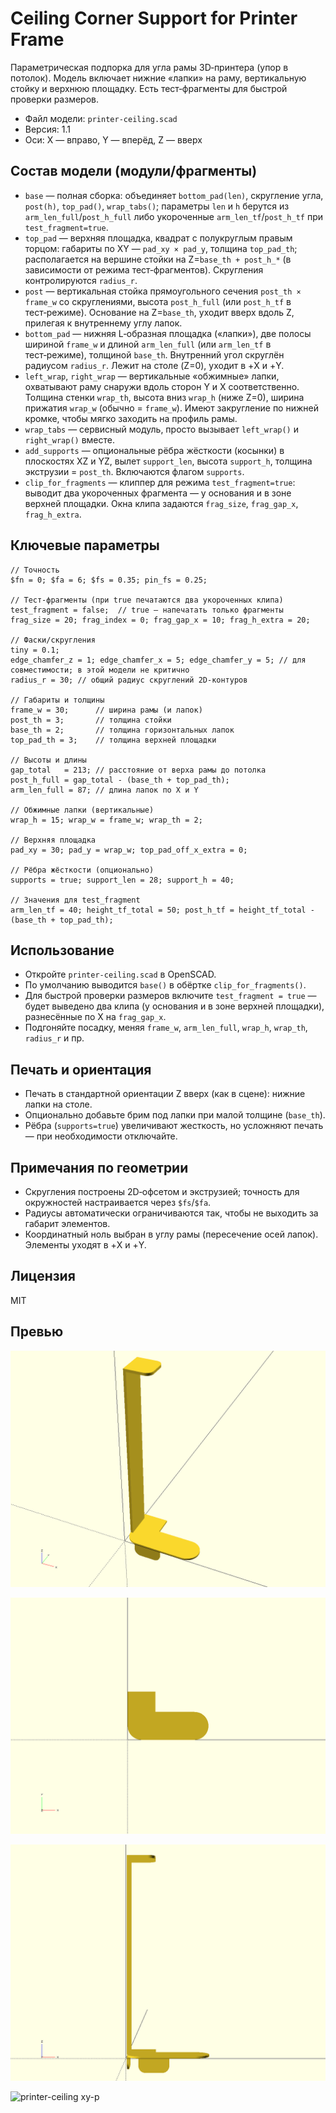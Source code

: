 # Ceiling Corner Support for Printer Frame

Параметрическая подпорка для угла рамы 3D‑принтера (упор в потолок). Модель включает нижние «лапки» на раму, вертикальную стойку и верхнюю площадку. Есть тест‑фрагменты для быстрой проверки размеров.

- Файл модели: `printer-ceiling.scad`
- Версия: 1.1
- Оси: X — вправо, Y — вперёд, Z — вверх

## Состав модели (модули/фрагменты)
- `base` — полная сборка: объединяет `bottom_pad(len)`, скругление угла, `post(h)`,
  `top_pad()`, `wrap_tabs()`; параметры `len` и `h` берутся из `arm_len_full`/`post_h_full`
  либо укороченные `arm_len_tf`/`post_h_tf` при `test_fragment=true`.
- `top_pad` — верхняя площадка, квадрат с полукруглым правым торцом: габариты по XY —
  `pad_xy × pad_y`, толщина `top_pad_th`; располагается на вершине стойки на
  Z=`base_th + post_h_*` (в зависимости от режима тест‑фрагментов). Скругления контролируются
  `radius_r`.
- `post` — вертикальная стойка прямоугольного сечения `post_th × frame_w` со скруглениями,
  высота `post_h_full` (или `post_h_tf` в тест‑режиме). Основание на Z=`base_th`,
  уходит вверх вдоль Z, прилегая к внутреннему углу лапок.
- `bottom_pad` — нижняя L‑образная площадка («лапки»), две полосы шириной `frame_w` и длиной
  `arm_len_full` (или `arm_len_tf` в тест‑режиме), толщиной `base_th`. Внутренний угол
  скруглён радиусом `radius_r`. Лежит на столе (Z=0), уходит в +X и +Y.
- `left_wrap`, `right_wrap` — вертикальные «обжимные» лапки, охватывают раму снаружи вдоль
  сторон Y и X соответственно. Толщина стенки `wrap_th`, высота вниз `wrap_h` (ниже Z=0),
  ширина прижатия `wrap_w` (обычно = `frame_w`). Имеют закругление по нижней кромке,
  чтобы мягко заходить на профиль рамы.
- `wrap_tabs` — сервисный модуль, просто вызывает `left_wrap()` и `right_wrap()` вместе.
- `add_supports` — опциональные рёбра жёсткости (косынки) в плоскостях XZ и YZ, вылет
  `support_len`, высота `support_h`, толщина экструзии = `post_th`. Включаются флагом
  `supports`.
- `clip_for_fragments` — клиппер для режима `test_fragment=true`: выводит два
  укороченных фрагмента — у основания и в зоне верхней площадки. Окна клипа задаются
  `frag_size`, `frag_gap_x`, `frag_h_extra`.

## Ключевые параметры
```scad
// Точность
$fn = 0; $fa = 6; $fs = 0.35; pin_fs = 0.25;

// Тест‑фрагменты (при true печатаются два укороченных клипа)
test_fragment = false;  // true — напечатать только фрагменты
frag_size = 20; frag_index = 0; frag_gap_x = 10; frag_h_extra = 20;

// Фаски/скругления
tiny = 0.1;
edge_chamfer_z = 1; edge_chamfer_x = 5; edge_chamfer_y = 5; // для совместимости; в этой модели не критично
radius_r = 30; // общий радиус скруглений 2D‑контуров

// Габариты и толщины
frame_w = 30;      // ширина рамы (и лапок)
post_th = 3;       // толщина стойки
base_th = 2;       // толщина горизонтальных лапок
top_pad_th = 3;    // толщина верхней площадки

// Высоты и длины
gap_total   = 213; // расстояние от верха рамы до потолка
post_h_full = gap_total - (base_th + top_pad_th);
arm_len_full = 87; // длина лапок по X и Y

// Обжимные лапки (вертикальные)
wrap_h = 15; wrap_w = frame_w; wrap_th = 2;

// Верхняя площадка
pad_xy = 30; pad_y = wrap_w; top_pad_off_x_extra = 0;

// Рёбра жёсткости (опционально)
supports = true; support_len = 28; support_h = 40;

// Значения для test_fragment
arm_len_tf = 40; height_tf_total = 50; post_h_tf = height_tf_total - (base_th + top_pad_th);
```

## Использование
- Откройте `printer-ceiling.scad` в OpenSCAD.
- По умолчанию выводится `base()` в обёртке `clip_for_fragments()`.
- Для быстрой проверки размеров включите `test_fragment = true` — будет выведено два клипа (у основания и в зоне верхней площадки), разнесённые по X на `frag_gap_x`.
- Подгоняйте посадку, меняя `frame_w`, `arm_len_full`, `wrap_h`, `wrap_th`, `radius_r` и пр.

## Печать и ориентация
- Печать в стандартной ориентации Z вверх (как в сцене): нижние лапки на столе.
- Опционально добавьте брим под лапки при малой толщине (`base_th`).
- Рёбра (`supports=true`) увеличивают жесткость, но усложняют печать — при необходимости отключайте.

## Примечания по геометрии
- Скругления построены 2D‑офсетом и экструзией; точность для окружностей настраивается через `$fs`/`$fa`.
- Радиусы автоматически ограничиваются так, чтобы не выходить за габарит элементов.
- Координатный ноль выбран в углу рамы (пересечение осей лапок). Элементы уходят в +X и +Y.

## Лицензия
MIT

## Превью

![printer-ceiling iso-p](printer-ceiling.preview.iso-p.png)

![printer-ceiling xy-o](printer-ceiling.preview.xy-o.png)

![printer-ceiling xz-p](printer-ceiling.preview.xz-p.png)

![printer-ceiling xy-p](printer-ceiling.preview.xy-p.png)
